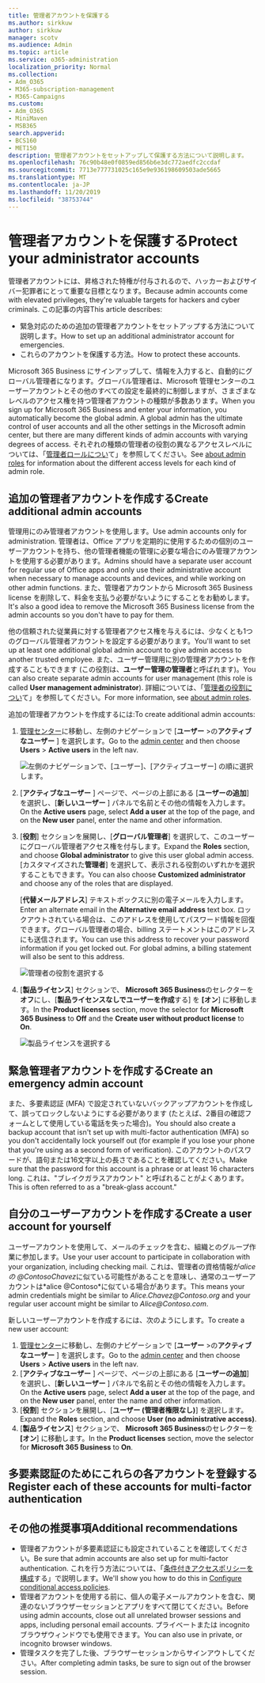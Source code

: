 ```yaml
---
title: 管理者アカウントを保護する
ms.author: sirkkuw
author: sirkkuw
manager: scotv
ms.audience: Admin
ms.topic: article
ms.service: o365-administration
localization_priority: Normal
ms.collection:
- Adm_O365
- M365-subscription-management
- M365-Campaigns
ms.custom:
- Adm_O365
- MiniMaven
- MSB365
search.appverid:
- BCS160
- MET150
description: 管理者アカウントをセットアップして保護する方法について説明します。
ms.openlocfilehash: 76c90b48e0f0859ed856b6e3dc772aedfc2ccdaf
ms.sourcegitcommit: 7713e777731025c165e9e936198609503ade5665
ms.translationtype: MT
ms.contentlocale: ja-JP
ms.lasthandoff: 11/20/2019
ms.locfileid: "38753744"
---
```

# <a name="protect-your-administrator-accounts"></a><span data-ttu-id="01a36-103">管理者アカウントを保護する</span><span class="sxs-lookup"><span data-stu-id="01a36-103">Protect your administrator accounts</span></span>

<span data-ttu-id="01a36-104">管理者アカウントには、昇格された特権が付与されるので、ハッカーおよびサイバー犯罪者にとって重要な目標となります。</span><span class="sxs-lookup"><span data-stu-id="01a36-104">Because admin accounts come with elevated privileges, they're valuable targets for hackers and cyber criminals.</span></span> <span data-ttu-id="01a36-105">この記事の内容</span><span class="sxs-lookup"><span data-stu-id="01a36-105">This article describes:</span></span>

- <span data-ttu-id="01a36-106">緊急対応のための追加の管理者アカウントをセットアップする方法について説明します。</span><span class="sxs-lookup"><span data-stu-id="01a36-106">How to set up an additional administrator account for emergencies.</span></span>
- <span data-ttu-id="01a36-107">これらのアカウントを保護する方法。</span><span class="sxs-lookup"><span data-stu-id="01a36-107">How to protect these accounts.</span></span>
 
<span data-ttu-id="01a36-108">Microsoft 365 Business にサインアップして、情報を入力すると、自動的にグローバル管理者になります。グローバル管理者は、Microsoft 管理センターのユーザーアカウントとその他のすべての設定を最終的に制御しますが、さまざまなレベルのアクセス権を持つ管理者アカウントの種類が多数あります。</span><span class="sxs-lookup"><span data-stu-id="01a36-108">When you sign up for Microsoft 365 Business and enter your information, you automatically become the global admin. A global admin has the ultimate control of user accounts and all the other settings in the Microsoft admin center, but there are many different kinds of admin accounts with varying degrees of access.</span></span> <span data-ttu-id="01a36-109">それぞれの種類の管理者の役割の異なるアクセスレベルについては、「[管理者ロールについ](https://docs.microsoft.com/office365/admin/add-users/about-admin-roles)て」を参照してください。</span><span class="sxs-lookup"><span data-stu-id="01a36-109">See [about admin roles](https://docs.microsoft.com/office365/admin/add-users/about-admin-roles) for information about the different access levels for each kind of admin role.</span></span>


## <a name="create-additional-admin-accounts"></a><span data-ttu-id="01a36-110">追加の管理者アカウントを作成する</span><span class="sxs-lookup"><span data-stu-id="01a36-110">Create additional admin accounts</span></span>

<span data-ttu-id="01a36-111">管理用にのみ管理者アカウントを使用します。</span><span class="sxs-lookup"><span data-stu-id="01a36-111">Use admin accounts only for administration.</span></span> <span data-ttu-id="01a36-112">管理者は、Office アプリを定期的に使用するための個別のユーザーアカウントを持ち、他の管理者機能の管理に必要な場合にのみ管理アカウントを使用する必要があります。</span><span class="sxs-lookup"><span data-stu-id="01a36-112">Admins should have a separate user account for regular use of Office apps and only use their administrative account when necessary to manage accounts and devices, and while working on other admin functions.</span></span> <span data-ttu-id="01a36-113">また、管理者アカウントから Microsoft 365 Business license を削除して、料金を支払う必要がないようにすることをお勧めします。</span><span class="sxs-lookup"><span data-stu-id="01a36-113">It's also a good idea to remove the Microsoft 365 Business license from the admin accounts so you don't have to pay for them.</span></span>

<span data-ttu-id="01a36-114">他の信頼された従業員に対する管理者アクセス権を与えるには、少なくとも1つのグローバル管理者アカウントを設定する必要があります。</span><span class="sxs-lookup"><span data-stu-id="01a36-114">You'll want to set up at least one additional global admin account to give admin access to another trusted employee.</span></span> <span data-ttu-id="01a36-115">また、ユーザー管理用に別の管理者アカウントを作成することもできます (この役割は、**ユーザー管理の管理者**と呼ばれます)。</span><span class="sxs-lookup"><span data-stu-id="01a36-115">You can also create separate admin accounts for user management (this role is called **User management administrator**).</span></span> <span data-ttu-id="01a36-116">詳細については、「[管理者の役割につい](https://docs.microsoft.com/office365/admin/add-users/about-admin-roles)て」を参照してください。</span><span class="sxs-lookup"><span data-stu-id="01a36-116">For more information, see [about admin roles](https://docs.microsoft.com/office365/admin/add-users/about-admin-roles).</span></span>

<span data-ttu-id="01a36-117">追加の管理者アカウントを作成するには:</span><span class="sxs-lookup"><span data-stu-id="01a36-117">To create additional admin accounts:</span></span>

 1. <span data-ttu-id="01a36-118"><a href="https://go.microsoft.com/fwlink/p/?linkid=837890" target="_blank">管理センター</a>に移動し、左側のナビゲーションで [**ユーザー** \>の**アクティブなユーザー** ] を選択します。</span><span class="sxs-lookup"><span data-stu-id="01a36-118">Go to the <a href="https://go.microsoft.com/fwlink/p/?linkid=837890" target="_blank">admin center</a> and then choose **Users** \> **Active users** in the left nav.</span></span>

    ![左側のナビゲーションで、[ユーザー]、[アクティブユーザー] の順に選択します。](media/Activeusers.png)

2. <span data-ttu-id="01a36-120">[**アクティブなユーザー** ] ページで、ページの上部にある [**ユーザーの追加**] を選択し、[**新しいユーザー** ] パネルで名前とその他の情報を入力します。</span><span class="sxs-lookup"><span data-stu-id="01a36-120">On the **Active users** page, select **Add a user** at the top of the page, and on the **New user** panel, enter the name and other information.</span></span>
3. <span data-ttu-id="01a36-121">[**役割**] セクションを展開し、[**グローバル管理者**] を選択して、このユーザーにグローバル管理者アクセス権を付与します。</span><span class="sxs-lookup"><span data-stu-id="01a36-121">Expand the **Roles** section, and choose **Global administrator** to give this user global admin access.</span></span> <span data-ttu-id="01a36-122">[カスタマイズされた**管理者**] を選択して、表示される役割のいずれかを選択することもできます。</span><span class="sxs-lookup"><span data-stu-id="01a36-122">You can also choose **Customized administrator** and choose any of the roles that are displayed.</span></span>

    <span data-ttu-id="01a36-123">[**代替メールアドレス**] テキストボックスに別の電子メールを入力します。</span><span class="sxs-lookup"><span data-stu-id="01a36-123">Enter an alternate email in the **Alternative email address** text box.</span></span> <span data-ttu-id="01a36-124">ロックアウトされている場合は、このアドレスを使用してパスワード情報を回復できます。グローバル管理者の場合、billing ステートメントはこのアドレスにも送信されます。</span><span class="sxs-lookup"><span data-stu-id="01a36-124">You can use this address to recover your password information if you get locked out. For global admins, a billing statement will also be sent to this address.</span></span>

    ![管理者の役割を選択する](media/adminroles.png)
    
4. <span data-ttu-id="01a36-126">[**製品ライセンス**] セクションで、 **Microsoft 365 Business**のセレクターを**オフ**にし、[**製品ライセンスなしでユーザーを作成**する] を **[オン**] に移動します。</span><span class="sxs-lookup"><span data-stu-id="01a36-126">In the **Product licenses** section, move the selector for **Microsoft 365 Business** to **Off** and the **Create user without product license** to **On**.</span></span>

    ![製品ライセンスを選択する](media/productlicense.png)

## <a name="create-an-emergency-admin-account"></a><span data-ttu-id="01a36-128">緊急管理者アカウントを作成する</span><span class="sxs-lookup"><span data-stu-id="01a36-128">Create an emergency admin account</span></span>

<span data-ttu-id="01a36-129">また、多要素認証 (MFA) で設定されていないバックアップアカウントを作成して、誤ってロックしないようにする必要があります (たとえば、2番目の確認フォームとして使用している電話を失った場合)。</span><span class="sxs-lookup"><span data-stu-id="01a36-129">You should also create a backup account that isn't set up with multi-factor authentication (MFA) so you don't accidentally lock yourself out (for example if you lose your phone that you're using as a second form of verification).</span></span> <span data-ttu-id="01a36-130">このアカウントのパスワードが、語句または16文字以上の長さであることを確認してください。</span><span class="sxs-lookup"><span data-stu-id="01a36-130">Make sure that the password for this account is a phrase or at least 16 characters long.</span></span> <span data-ttu-id="01a36-131">これは、"ブレイクガラスアカウント" と呼ばれることがよくあります。</span><span class="sxs-lookup"><span data-stu-id="01a36-131">This is often referred to as a "break-glass account."</span></span>

## <a name="create-a-user-account-for-yourself"></a><span data-ttu-id="01a36-132">自分のユーザーアカウントを作成する</span><span class="sxs-lookup"><span data-stu-id="01a36-132">Create a user account for yourself</span></span>

<span data-ttu-id="01a36-133">ユーザーアカウントを使用して、メールのチェックを含む、組織とのグループ作業に参加します。</span><span class="sxs-lookup"><span data-stu-id="01a36-133">Use your user account to participate in collaboration with your organization, including checking mail.</span></span> <span data-ttu-id="01a36-134">これは、管理者の資格情報が*alice の @Contoso<span></span>Chavez*に似ている可能性があることを意味し、通常のユーザーアカウントは*<span></span>alice @Contoso*に似ている場合があります。</span><span class="sxs-lookup"><span data-stu-id="01a36-134">This means your admin credentials might be similar to  *Alice.Chavez<span></span>@Contoso.org* and your regular user account might be similar to *Alice<span></span>@Contoso.com*.</span></span>

<span data-ttu-id="01a36-135">新しいユーザーアカウントを作成するには、次のようにします。</span><span class="sxs-lookup"><span data-stu-id="01a36-135">To create a new user account:</span></span>
1. <span data-ttu-id="01a36-136"><a href="https://go.microsoft.com/fwlink/p/?linkid=837890" target="_blank">管理センター</a>に移動し、左側のナビゲーションで [**ユーザー** \>の**アクティブなユーザー** ] を選択します。</span><span class="sxs-lookup"><span data-stu-id="01a36-136">Go to the <a href="https://go.microsoft.com/fwlink/p/?linkid=837890" target="_blank">admin center</a> and then choose **Users** \> **Active users** in the left nav.</span></span>
2. <span data-ttu-id="01a36-137">[**アクティブなユーザー** ] ページで、ページの上部にある [**ユーザーの追加**] を選択し、[**新しいユーザー** ] パネルで名前とその他の情報を入力します。</span><span class="sxs-lookup"><span data-stu-id="01a36-137">On the **Active users** page, select **Add a user** at the top of the page, and on the **New user** panel, enter the name and other information.</span></span>
3. <span data-ttu-id="01a36-138">[**役割**] セクションを展開し、[**ユーザー (管理者権限なし)**] を選択します。</span><span class="sxs-lookup"><span data-stu-id="01a36-138">Expand the **Roles** section, and choose **User (no administrative access)**.</span></span>
1. <span data-ttu-id="01a36-139">[**製品ライセンス**] セクションで、 **Microsoft 365 Business**のセレクターを **[オン**] に移動します。</span><span class="sxs-lookup"><span data-stu-id="01a36-139">In the **Product licenses** section, move the selector for **Microsoft 365 Business** to **On**.</span></span> 

## <a name="register-each-of-these-accounts-for-multi-factor-authentication"></a><span data-ttu-id="01a36-140">多要素認証のためにこれらの各アカウントを登録する</span><span class="sxs-lookup"><span data-stu-id="01a36-140">Register each of these accounts for multi-factor authentication</span></span>


## <a name="additional-recommendations"></a><span data-ttu-id="01a36-141">その他の推奨事項</span><span class="sxs-lookup"><span data-stu-id="01a36-141">Additional recommendations</span></span>

- <span data-ttu-id="01a36-142">管理者アカウントが多要素認証にも設定されていることを確認してください。</span><span class="sxs-lookup"><span data-stu-id="01a36-142">Be sure that admin accounts are also set up for multi-factor authentication.</span></span> <span data-ttu-id="01a36-143">これを行う方法については、「[条件付きアクセスポリシーを構成](m365-campaigns-conditional-access.md)する」で説明します。</span><span class="sxs-lookup"><span data-stu-id="01a36-143">We'll show you how to do this in [Configure conditional access policies](m365-campaigns-conditional-access.md).</span></span>
- <span data-ttu-id="01a36-144">管理者アカウントを使用する前に、個人の電子メールアカウントを含む、関連のないブラウザーセッションとアプリをすべて閉じてください。</span><span class="sxs-lookup"><span data-stu-id="01a36-144">Before using admin accounts, close out all unrelated browser sessions and apps, including personal email accounts.</span></span> <span data-ttu-id="01a36-145">プライベートまたは incognito ブラウザウィンドウでも使用できます。</span><span class="sxs-lookup"><span data-stu-id="01a36-145">You can also use in private, or incognito browser windows.</span></span>
- <span data-ttu-id="01a36-146">管理タスクを完了した後、ブラウザーセッションからサインアウトしてください。</span><span class="sxs-lookup"><span data-stu-id="01a36-146">After completing admin tasks, be sure to sign out of the browser session.</span></span>